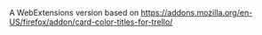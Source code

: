 A WebExtensions version based on https://addons.mozilla.org/en-US/firefox/addon/card-color-titles-for-trello/
